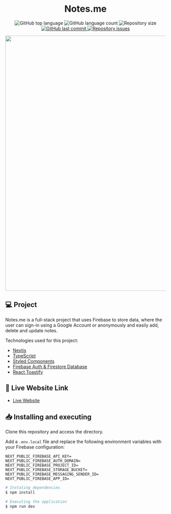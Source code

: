 <h1 align="center">
  Notes.me
</h1>

<p align="center">
  <img alt="GitHub top language" src="https://img.shields.io/github/languages/top/humbruno/notes.svg" />
  
  <img alt="GitHub language count" src="https://img.shields.io/github/languages/count/humbruno/notes.svg" />
  
  <img alt="Repository size" src="https://img.shields.io/github/repo-size/humbruno/notes.svg" />

  <a href="https://github.com/humbruno/notes/commits/master">
    <img alt="GitHub last commit" src="https://img.shields.io/github/last-commit/humbruno/notes.svg" />
  </a>
  
  <a href="https://github.com/humbruno/notes/issues">
    <img alt="Repository issues" src="https://img.shields.io/github/issues/humbruno/notes.svg" />
  </a>
</p>

<p align="center">
  <img src=".github/preview.jpg" width="800px" />
</p>

## 💻 Project

Notes.me is a full-stack project that uses Firebase to store data, where the user can sign-in using a Google Account or anonymously and easily add, delete and update notes.

Technologies used for this project:

- [Nextjs](https://nextjs.org/)
- [TypeScript](https://redux-toolkit.js.org/)
- [Styled Components](https://styled-components.com/)
- [Firebase Auth & Firestore Database](https://firebase.google.com/)
- [React Toastify](https://github.com/fkhadra/react-toastify#readme)

## 🔌 Live Website Link

- [Live Website](https://notes.brunosantos.dev/)

## 📥 Installing and executing

Clone this repository and access the directory.

Add a `.env.local` file and replace the following environment variables with your Firebase configuration:

```
NEXT_PUBLIC_FIREBASE_API_KEY=
NEXT_PUBLIC_FIREBASE_AUTH_DOMAIN=
NEXT_PUBLIC_FIREBASE_PROJECT_ID=
NEXT_PUBLIC_FIREBASE_STORAGE_BUCKET=
NEXT_PUBLIC_FIREBASE_MESSAGING_SENDER_ID=
NEXT_PUBLIC_FIREBASE_APP_ID=
```

```bash
# Instaling dependencies
$ npm install

# Executing the application
$ npm run dev
```
